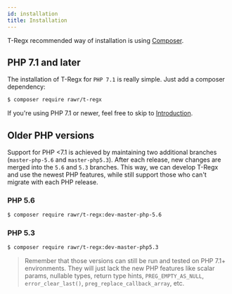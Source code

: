 ```yaml
---
id: installation
title: Installation
---
```


T-Regx recommended way of installation is using [Composer](https://getcomposer.org/).

## PHP 7.1 and later

The installation of T-Regx for `PHP 7.1` is really simple. Just add a composer dependency:

```bash
$ composer require rawr/t-regx
```

If you're using PHP 7.1 or newer, feel free to skip to [Introduction](introduction.md).

## Older PHP versions

Support for PHP <7.1 is achieved by maintaining two additional branches (`master-php-5.6` and `master-php5.3`).
After each release, new changes are merged into the `5.6` and `5.3` branches. This way, we can develop 
T-Regx and use the newest PHP features, while still support those who can't migrate with each PHP release.

### PHP 5.6

```bash
$ composer require rawr/t-regx:dev-master-php-5.6
```

### PHP 5.3

```bash
$ composer require rawr/t-regx:dev-master-php5.3
```

> Remember that those versions can still be run and tested on PHP 7.1+ environments. They will just lack the 
  new PHP features like scalar params, nullable types, return type hints, `PREG_EMPTY_AS_NULL`, 
  `error_clear_last()`, `preg_replace_callback_array`, etc.
